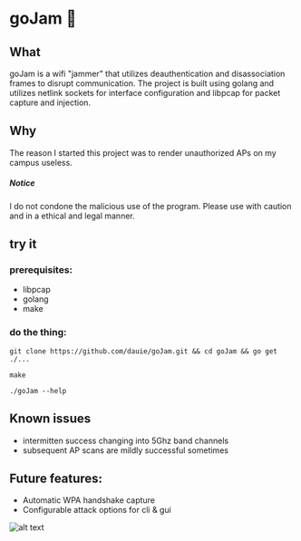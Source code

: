 # goJam :strawberry:

## What

goJam is a wifi "jammer" that utilizes deauthentication and disassociation frames to disrupt communication. The project is built using golang and utilizes netlink sockets for interface configuration and libpcap for packet capture and injection.

## Why

The reason I started this project was to render unauthorized APs on my campus useless.

##### Notice

I do not condone the malicious use of the program. Please use with caution and in a ethical and legal manner.

## try it

### prerequisites:
* libpcap
* golang
* make

### do the thing:
```git clone https://github.com/dauie/goJam.git && cd goJam && go get ./...```

```make```

```./goJam --help```

## Known issues
* intermitten success changing into 5Ghz band channels
* subsequent AP scans are mildly successful sometimes

## Future features:
* Automatic WPA handshake capture
* Configurable attack options for cli & gui

![alt text](https://github.com/Dauie/goJam/blob/master/goJamSS.png "goJam")
